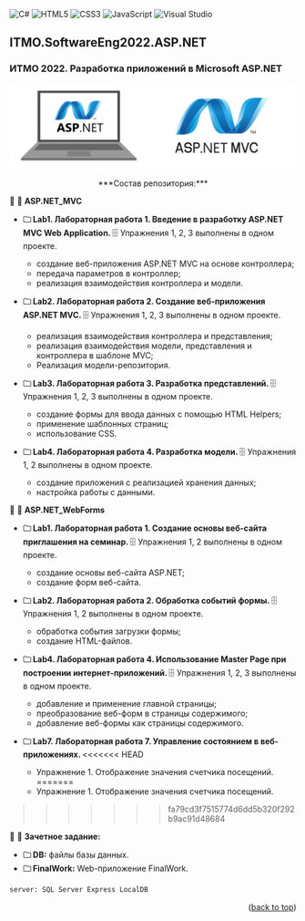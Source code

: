 ![C#](https://img.shields.io/badge/c%23-%23239120.svg?style=for-the-badge&logo=c-sharp&logoColor=white)
![HTML5](https://img.shields.io/badge/html5-%23E34F26.svg?style=for-the-badge&logo=html5&logoColor=white)
![CSS3](https://img.shields.io/badge/css3-%231572B6.svg?style=for-the-badge&logo=css3&logoColor=white)
![JavaScript](https://img.shields.io/badge/javascript-%23323330.svg?style=for-the-badge&logo=javascript&logoColor=%23F7DF1E)
![Visual Studio](https://img.shields.io/badge/Visual%20Studio-5C2D91.svg?style=for-the-badge&logo=visual-studio&logoColor=white)
<a name="readme-top"></a>
## ITMO.SoftwareEng2022.ASP.NET
### ИТМО 2022. Разработка приложений в Microsoft ASP.NET
<img src="images/asp.png" alt="drawing" width="550"/>

<p align="center">
***Состав репозитория:***

🚩 <url> &#128194; **ASP.NET_MVC**</url>

 + <strong> &#128448; Lab1. Лабораторная работа 1. Введение в разработку ASP.NET MVC Web Application. </strong> &#128452; Упражнения 1, 2, 3 выполнены в одном проекте.

   * cоздание веб-приложения ASP.NET MVC на основе контроллера;
   * передача параметров в контроллер;
   * реализация взаимодействия контроллера и модели.

 + <strong> &#128448; Lab2. Лабораторная работа 2. Создание веб-приложения ASP.NET MVC. </strong> &#128452; Упражнения 1, 2, 3 выполнены в одном проекте.

   * реализация взаимодействия контроллера и представления;
   * реализация взаимодействия модели, представления и контроллера в шаблоне MVC;
   * Реализация модели-репозитория.

 + <strong> &#128448; Lab3. Лабораторная работа 3. Разработка представлений. </strong> &#128452; Упражнения 1, 2, 3 выполнены в одном проекте.

   * создание формы для ввода данных с помощью HTML Helpers;
   * применение шаблонных страниц;
   * использование CSS.

+ <strong> &#128448; Lab4. Лабораторная работа 4. Разработка модели. </strong> &#128452; Упражнения 1, 2 выполнены в одном проекте.

   * создание приложения с реализацией хранения данных;
   * настройка работы с данными.

🚩 <url> &#128194; **ASP.NET_WebForms**</url>

 + <strong> &#128448; Lab1. Лабораторная работа 1. Создание основы веб-сайта приглашения на семинар. </strong> &#128452; Упражнения 1, 2 выполнены в одном проекте.
   * создание основы веб-сайта ASP.NET;
   * создание форм веб-сайта.

 + <strong> &#128448; Lab2. Лабораторная работа 2. Обработка событий формы. </strong> &#128452; Упражнения 1, 2 выполнены в одном проекте.
   * обработка события загрузки формы;
   * создание HTML-файлов.

 + <strong> &#128448; Lab4. Лабораторная работа 4. Использование Master Page при построении интернет-приложений. </strong> &#128452; Упражнения 1, 2, 3 выполнены в одном проекте.
   * добавление и применение главной страницы;
   * преобразование веб-форм в страницы содержимого;
   * добавление веб-формы как страницы содержимого.

 + <strong> &#128448; Lab7. Лабораторная работа 7. Управление состоянием в веб-приложениях. </strong>
<<<<<<< HEAD
   * Упражнение 1. Отображение значения счетчика посещений.
=======
   * Упражнение 1. Отображение значения счетчика посещений. 
>>>>>>> fa79cd3f7515774d6dd5b320f292b9ac91d48684

🚩 <url> &#128194; **Зачетное задание:**</url>

 + <strong>&#128448; DB:</strong> файлы базы данных.
 + <strong>&#128448; FinalWork:</strong> Web-приложение FinalWork.

```diff
server: SQL Server Express LocalDB
```
<p align="right">(<a href="#readme-top">back to top</a>)</p>
